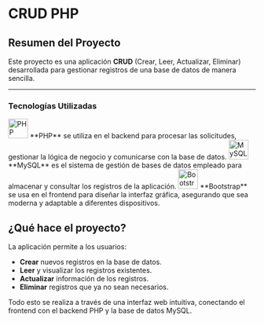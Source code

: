 # CRUD PHP

## Resumen del Proyecto

Este proyecto es una aplicación **CRUD** (Crear, Leer, Actualizar, Eliminar) desarrollada para gestionar registros de una base de datos de manera sencilla.

---
### Tecnologías Utilizadas

<img src="https://cdn.jsdelivr.net/gh/devicons/devicon/icons/php/php-original.svg" alt="PHP Logo" width="40" height="40" />  
**PHP**  se utiliza en el backend para procesar las solicitudes, gestionar la lógica de negocio y comunicarse con la base de datos.

<img src="https://cdn.jsdelivr.net/gh/devicons/devicon/icons/mysql/mysql-original.svg" alt="MySQL Logo" width="40" height="40" />  
**MySQL**  es el sistema de gestión de bases de datos empleado para almacenar y consultar los registros de la aplicación.

<img src="https://cdn.jsdelivr.net/gh/devicons/devicon/icons/bootstrap/bootstrap-original.svg" alt="Bootstrap Logo" width="40" height="40" />  
**Bootstrap**   se usa en el frontend para diseñar la interfaz gráfica, asegurando que sea moderna y adaptable a diferentes dispositivos.

## ¿Qué hace el proyecto?

La aplicación permite a los usuarios:

- **Crear** nuevos registros en la base de datos.
- **Leer** y visualizar los registros existentes.
- **Actualizar** información de los registros.
- **Eliminar** registros que ya no sean necesarios.

Todo esto se realiza a través de una interfaz web intuitiva, conectando el frontend con el backend PHP y la base de datos MySQL.
